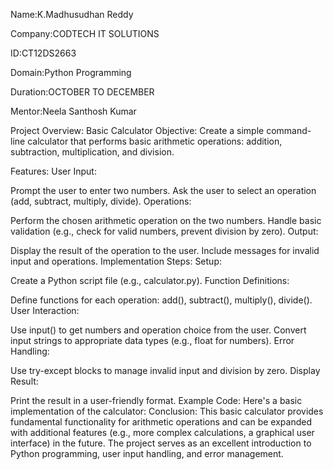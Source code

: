 Name:K.Madhusudhan Reddy

Company:CODTECH IT SOLUTIONS

ID:CT12DS2663

Domain:Python Programming

Duration:OCTOBER TO DECEMBER

Mentor:Neela Santhosh Kumar


Project Overview: Basic Calculator
Objective:
Create a simple command-line calculator that performs basic arithmetic operations: addition, subtraction, multiplication, and division.

Features:
User Input:

Prompt the user to enter two numbers.
Ask the user to select an operation (add, subtract, multiply, divide).
Operations:

Perform the chosen arithmetic operation on the two numbers.
Handle basic validation (e.g., check for valid numbers, prevent division by zero).
Output:

Display the result of the operation to the user.
Include messages for invalid input and operations.
Implementation Steps:
Setup:

Create a Python script file (e.g., calculator.py).
Function Definitions:

Define functions for each operation: add(), subtract(), multiply(), divide().
User Interaction:

Use input() to get numbers and operation choice from the user.
Convert input strings to appropriate data types (e.g., float for numbers).
Error Handling:

Use try-except blocks to manage invalid input and division by zero.
Display Result:

Print the result in a user-friendly format.
Example Code:
Here's a basic implementation of the calculator:
Conclusion:
This basic calculator provides fundamental functionality for arithmetic operations and can be expanded with additional features (e.g., more complex calculations, a graphical user interface) in the future. The project serves as an excellent introduction to Python programming, user input handling, and error management.
